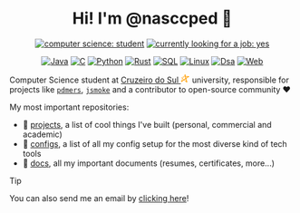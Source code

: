 <div align="center">

# Hi! I'm @nasccped 👋

<!-- showing badges -->
[![computer science: student](https://img.shields.io/badge/computer_science-student-F28A17)](#)
[![currently looking for a job: yes](https://img.shields.io/badge/currently_looking_for_a_job-yes-3E73AF)](#)

[![Java](https://img.shields.io/badge/Java-CD8F39)](#)
[![C](https://img.shields.io/badge/C-4B91E7)](#)
[![Python](https://img.shields.io/badge/Python-1F5493)](#)
[![Rust](https://img.shields.io/badge/Rust-FF8000)](#)
[![SQL](https://img.shields.io/badge/SQL-2B2B3F)](#)
[![Linux](https://img.shields.io/badge/Linux-8E875C)](#)
[![Dsa](https://img.shields.io/badge/DSA-FF4048)](#)
[![Web](https://img.shields.io/badge/Web-66895E)](#)

</div>

Computer Science student at
[Cruzeiro do Sul <img src="./assets/logo-cruzeiro_do_sul.png"
style="height:1rem"
alt="Cruzeiro do Sul logo">](https://www.cruzeirodosul.edu.br/)
university, responsible for projects like
[`pdmers`](https://github.com/nasccped/pdmers),
[`jsmoke`](https://github.com/nasccped/jsmoke) and a contributor to
open-source community ❤️

My most important repositories:

- 📐 [projects], a list of cool things I've built (personal,
  commercial and academic)
- 🔧 [configs], a list of all my config setup for the most diverse
  kind of tech tools
- 📂 [docs], all my important documents (resumes, certificates,
  more...)

[projects]: https://github.com/nasccped/nascc.projects
[configs]: https://github.com/nasccped/nascc.configs
[docs]: https://github.com/nasccped/nascc.documents

> [!TIP]
>
> You can also send me an email by [clicking here]!

[clicking here]: mailto:pdbt.contact@gmail.com?subject=Put%20the%20Message%20title%20here%20%E2%9C%8D%EF%B8%8F&body=Don't%20forget%20to%20add...%20well...%20the%20message%20%F0%9F%98%85
